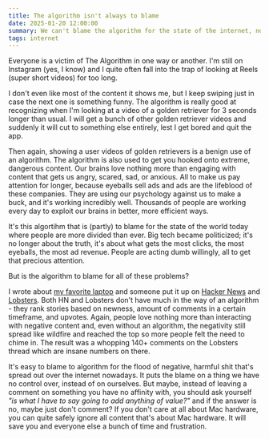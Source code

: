 ```yaml
---
title: The algorithm isn't always to blame
date: 2025-01-20 12:00:00
summary: We can't blame the algorithm for the state of the internet, not for all of it.
tags: internet
---
```


Everyone is a victim of The Algorithm in one way or another. I'm still on Instagram (yes, I know) and I quite often fall into the trap of looking at Reels (super short videos) for too long. 

I don't even like most of the content it shows me, but I keep swiping just in case the next one is something funny. The algorithm is really good at recognizing when I'm looking at a video of a golden retriever for 3 seconds longer than usual. I will get a bunch of other golden retriever videos and suddenly it will cut to something else entirely, lest I get bored and quit the app.

Then again, showing a user videos of golden retrievers is a benign use of an algorithm. The algorithm is also used to get you hooked onto extreme, dangerous content. Our brains love nothing more than engaging with content that gets us angry, scared, sad, or anxious. All to make us pay attention for longer, because eyeballs sell ads and ads are the lifeblood of these companies. They are using our psychology against us to make a buck, and it's working incredibly well. Thousands of people are working every day to exploit our brains in better, more efficient ways.

It's this algortihm that is (partly) to blame for the state of the world today where people are more divided than ever. Big tech became politicized; it's no longer about the truth, it's about what gets the most clicks, the most eyeballs, the most ad revenue. People are acting dumb willingly, all to get that precious attention.

But is the algorithm to blame for all of these problems?

I wrote about [my favorite laptop](https://mijndertstuij.nl/posts/the-best-laptop-ever/) and someone put it up on [Hacker News](https://news.ycombinator.com/item?id=42715462) and [Lobsters](https://lobste.rs/s/y7n6lo/best_laptop_ever). Both HN and Lobsters don't have much in the way of an algorithm - they rank stories based on newness, amount of comments in a certain timeframe, and upvotes. Again, people love nothing more than interacting with negative content and, even without an algorithm, the negativity still spread like wildfire and reached the top so more people felt the need to chime in. The result was a whopping 140+ comments on the Lobsters thread which are insane numbers on there.

It's easy to blame to algorithm for the flood of negative, harmful shit that's spread out over the internet nowadays. It puts the blame on a thing we have no control over, instead of on ourselves. But maybe, instead of leaving a comment on something you have no affinity with, you should ask yourself _"is what I have to say going to add anything of value?"_ and if the answer is no, maybe just don't comment? If you don't care at all about Mac hardware, you can quite safely ignore all content that's about Mac hardware. It will save you and everyone else a bunch of time and frustration.